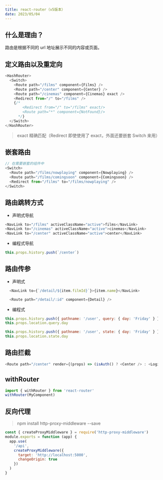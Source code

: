 ```yaml
---
title: react-router（v5版本）
date: 2023/05/04
---
```


## 什么是理由？

路由是根据不同的 url 地址展示不同的内容或页面。

## 定义路由以及重定向

```js
<HashRouter>
  <Switch>
    <Route path="/films" component={Films} />
    <Route path="/center" component={Center} />
    <Route path="/cinemas" component={Cinemas} exact />
    <Redirect from="/" to="/films" />
    {/*
        <Redirect from="/" to="/films" exact/>
        <Route path="*" component={NotFound}/>
      */}
  </Switch>
</HashRouter>
```

> exact 精确匹配（Redirect 即使使用了 exact，外面还要嵌套 Switch 来用）

## 嵌套路由

```js
// 在需要嵌套的组件中
<Switch>
  <Route path="/films/nowplaying" component={Nowplaying} />
  <Route path="/films/comingsoon" component={Comingsoon} />
  <Redirect from="/films" to="/films/nowplaying" />
</Switch>
```

## 路由跳转方式

- 声明式导航

```js
<NavLink to="/films" activeClassName="active">films</NavLink>
<NavLink to="/cinemas" activeClassName="active">cinemas</NavLink>
<NavLink to="/center" activeClassName="active">center</NavLink>
```

- 编程式导航

```js
this.props.history.push(`/center`)
```

## 路由传参

- 声明式

```js
  <NavLink to={`/detail/${item.filmId}`}>{item.name}</NavLink>

  <Route path="/detail/:id" component={Detail} />
```

- 编程式

```js
this.props.history.push({ pathname: '/user', query: { day: 'Friday' } })
this.props.location.query.day

this.props.history.push({ pathname: '/user', state: { day: 'Friday' } })
this.props.location.state.day
```

## 路由拦截

```js
<Route path="/center" render={(props) => (isAuth() ? <Center /> : <Login />)} />
```

## withRouter

```js
import { withRouter } from 'react-router'
withRouter(MyComponent)
```

## 反向代理

>  npm install http-proxy-middleware --save

```js
const { createProxyMiddleware } = require('http-proxy-middleware')
module.exports = function (app) {
  app.use(
    '/api',
    createProxyMiddleware({
      target: 'http://localhost:5000',
      changeOrigin: true
    })
  )
}
```
